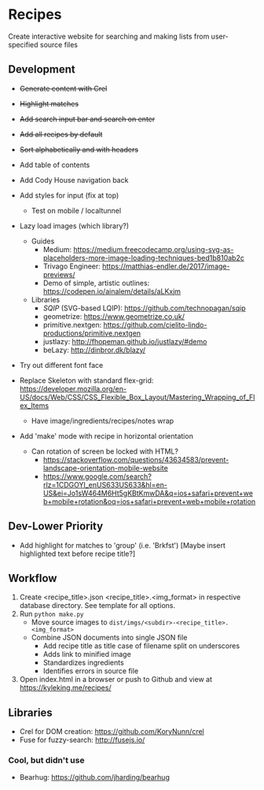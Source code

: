 # Recipes

Create interactive website for searching and making lists from user-specified source files

## Development

- ~~Generate content with Crel~~
- ~~Highlight matches~~
- ~~Add search input bar and search on enter~~
- ~~Add all recipes by default~~
- ~~Sort alphabetically and with headers~~
- Add table of contents
- Add Cody House navigation back
- Add styles for input (fix at top)
    + Test on mobile / localtunnel
- Lazy load images (which library?)
    + Guides
        * Medium: https://medium.freecodecamp.org/using-svg-as-placeholders-more-image-loading-techniques-bed1b810ab2c
        * Trivago Engineer: https://matthias-endler.de/2017/image-previews/
        * Demo of simple, artistic outlines: https://codepen.io/ainalem/details/aLKxjm
    + Libraries
        * *SQIP* (SVG-based LQIP): https://github.com/technopagan/sqip
        * geometrize: https://www.geometrize.co.uk/
        * primitive.nextgen: https://github.com/cielito-lindo-productions/primitive.nextgen
        * justlazy: http://fhopeman.github.io/justlazy/#demo
        * beLazy: http://dinbror.dk/blazy/
- Try out different font face
- Replace Skeleton with standard flex-grid: https://developer.mozilla.org/en-US/docs/Web/CSS/CSS_Flexible_Box_Layout/Mastering_Wrapping_of_Flex_Items
    + Have image/ingredients/recipes/notes wrap

- Add 'make' mode with recipe in horizontal orientation
    + Can rotation of screen be locked with HTML?
        * https://stackoverflow.com/questions/43634583/prevent-landscape-orientation-mobile-website
        * https://www.google.com/search?rlz=1CDGOYI_enUS633US633&hl=en-US&ei=Jo1sW464M6Ht5gKBtKmwDA&q=ios+safari+prevent+web+mobile+rotation&oq=ios+safari+prevent+web+mobile+rotation

## Dev-Lower Priority

- Add highlight for matches to 'group' (i.e. 'Brkfst') [Maybe insert highlighted text before recipe title?]

## Workflow

1. Create <recipe_title>.json <recipe_title>.<img_format> in respective database directory. See template for all options.
2. Run `python make.py`
    - Move source images to `dist/imgs/<subdir>-<recipe_title>.<img_format>`
    - Combine JSON documents into single JSON file
        + Add recipe title as title case of filename split on underscores
        + Adds link to minified image
        + Standardizes ingredients
        + Identifies errors in source file
3. Open index.html in a browser or push to Github and view at https://kyleking.me/recipes/

## Libraries

- Crel for DOM creation: https://github.com/KoryNunn/crel
- Fuse for fuzzy-search: http://fusejs.io/

### Cool, but didn't use

- Bearhug: https://github.com/jharding/bearhug
